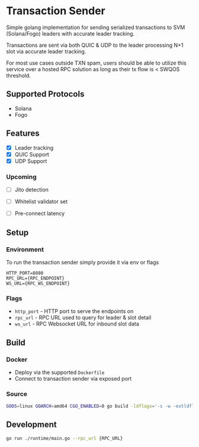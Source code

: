 # Transaction Sender

Simple golang implementation for sending serialized transactions to SVM (Solana/Fogo) leaders with accurate leader tracking. 

Transactions are sent via both QUIC & UDP to the leader processing N+1 slot via accurate leader tracking. 

For most use cases outside TXN spam, users should be able to utilize this service over a hosted RPC solution as long as their tx flow is < SWQOS threshold. 

## Supported Protocols
* Solana
* Fogo

## Features
 * [x] Leader tracking
 * [x] QUIC Support
 * [x] UDP Support

### Upcoming
* [ ] Jito detection
* [ ] Whitelist validator set
* [ ] Pre-connect latency


## Setup

### Environment
To run the transaction sender simply provide it via env or flags

```env
HTTP_PORT=8080
RPC_URL={RPC_ENDPOINT}
WS_URL={RPC_WS_ENDPOINT}
```

### Flags
* `http_port` - HTTP port to serve the endpoints on 
* `rpc_url` - RPC URL used to query for leader & slot detail
* `ws_url` - RPC Websocket URL for inbound slot data


## Build

### Docker
* Deploy via the supported `Dockerfile`
* Connect to transaction sender via exposed port

### Source

```bash
GOOS=linux GOARCH=amd64 CGO_ENABLED=0 go build -ldflags='-s -w -extldflags "-static"' -o txn_worker ./runtime/main.go -o transaction_sender
```


## Development

```bash
go run ./runtime/main.go --rpc_url {RPC_URL}
```